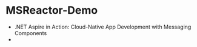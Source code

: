 # MSReactor-Demo
- .NET Aspire in Action: Cloud-Native App Development with Messaging Components
- 
